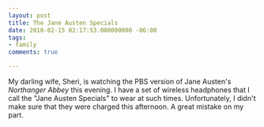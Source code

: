 ```yaml
---
layout: post
title: The Jane Austen Specials
date: 2010-02-15 02:17:53.000000000 -06:00
tags:
- family 
comments: true

---
```

<p>My darling wife, Sheri, is watching the PBS version of Jane Austen's <em>Northanger Abbey</em> this evening. I have a set of wireless headphones that I call the "Jane Austen Specials" to wear at such times. Unfortunately, I didn't make sure that they were charged this afternoon. A great mistake on my part.</p>
